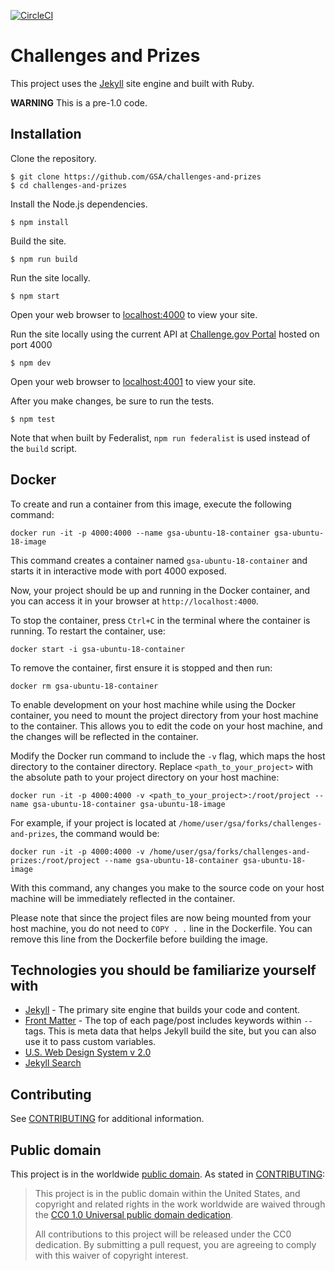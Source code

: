 <!--
  Federalist recommends you use Continuous Integration to automatically test
  and validate any new changes to your site. CircleCI is free for open source
  projects. You should replace this badge with your own.

  https://circleci.com/
-->
[![CircleCI](https://circleci.com/gh/18F/federalist-uswds-jekyll.svg?style=svg)](https://circleci.com/gh/18F/federalist-uswds-jekyll)

# Challenges and Prizes

This project uses the [Jekyll](https://jekyllrb.com) site engine and built with Ruby.



**WARNING** This is a pre-1.0 code. 

## Installation

Clone the repository.

    $ git clone https://github.com/GSA/challenges-and-prizes
    $ cd challenges-and-prizes

Install the Node.js dependencies.

    $ npm install

Build the site.

    $ npm run build

Run the site locally.

    $ npm start

Open your web browser to [localhost:4000](http://localhost:4000/) to view your
site.

Run the site locally using the current API at [Challenge.gov Portal](https://github.com/GSA/Challenge_gov) hosted on port 4000

    $ npm dev

Open your web browser to [localhost:4001](http://localhost:4001/) to view your
site.

After you make changes, be sure to run the tests.

    $ npm test

Note that when built by Federalist, `npm run federalist` is used instead of the
`build` script.


## Docker

To create and run a container from this image, execute the following command:

`docker run -it -p 4000:4000 --name gsa-ubuntu-18-container gsa-ubuntu-18-image`

This command creates a container named `gsa-ubuntu-18-container` and starts it in interactive mode with port 4000 exposed.

Now, your project should be up and running in the Docker container, and you can access it in your browser at `http://localhost:4000`.

To stop the container, press `Ctrl+C` in the terminal where the container is running. To restart the container, use:

`docker start -i gsa-ubuntu-18-container`

To remove the container, first ensure it is stopped and then run:

`docker rm gsa-ubuntu-18-container`

To enable development on your host machine while using the Docker container, you need to mount the project directory from your host machine to the container. This allows you to edit the code on your host machine, and the changes will be reflected in the container.

Modify the Docker run command to include the `-v` flag, which maps the host directory to the container directory. Replace `<path_to_your_project>` with the absolute path to your project directory on your host machine:

`docker run -it -p 4000:4000 -v <path_to_your_project>:/root/project --name gsa-ubuntu-18-container gsa-ubuntu-18-image`

For example, if your project is located at `/home/user/gsa/forks/challenges-and-prizes`, the command would be:

`docker run -it -p 4000:4000 -v /home/user/gsa/forks/challenges-and-prizes:/root/project --name gsa-ubuntu-18-container gsa-ubuntu-18-image`

With this command, any changes you make to the source code on your host machine will be immediately reflected in the container.

Please note that since the project files are now being mounted from your host machine, you do not need to `COPY . .` line in the Dockerfile. You can remove this line from the Dockerfile before building the image.


## Technologies you should be familiarize yourself with

- [Jekyll](https://jekyllrb.com/docs/) - The primary site engine that builds your code and content.
- [Front Matter](https://jekyllrb.com/docs/frontmatter) - The top of each page/post includes keywords within `--` tags. This is meta data that helps Jekyll build the site, but you can also use it to pass custom variables.
- [U.S. Web Design System v 2.0](https://v2.designsystem.digital.gov) 
- [Jekyll Search](https://github.com/18F/jekyll_pages_api_search/)


## Contributing

See [CONTRIBUTING](CONTRIBUTING.md) for additional information.

## Public domain

This project is in the worldwide [public domain](LICENSE.md). As stated in [CONTRIBUTING](CONTRIBUTING.md):

> This project is in the public domain within the United States, and copyright
> and related rights in the work worldwide are waived through the [CC0 1.0
> Universal public domain dedication](https://creativecommons.org/publicdomain/zero/1.0/).
>
> All contributions to this project will be released under the CC0 dedication.
> By submitting a pull request, you are agreeing to comply with this waiver of
> copyright interest.
